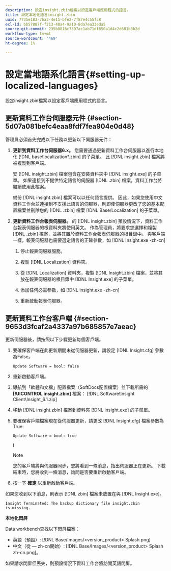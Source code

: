 ```yaml
---
description: 設定insight.zbin檔案以設定客戶端應用程式的語言。
title: 設定本地化語言insight.zbin
uuid: 7735e183-7ba3-4e11-bfe2-7f87e4c55fc8
exl-id: bb57887f-f213-48a4-9a10-8da7ea33eda5
source-git-commit: 235b8816c7397ac1ab71df650a1d4c2d681b3b2d
workflow-type: tm+mt
source-wordcount: '469'
ht-degree: 1%

---
```


# 設定當地語系化語言{#setting-up-localized-languages}

設定insight.zbin檔案以設定客戶端應用程式的語言。

## 更新資料工作台伺服器元件 {#section-5d07a081befc4eaa8fdf7fea904e0d48}

管理員必須首先完成以下任務以更新以下伺服器元件：

1. **更新到資料工作台伺服器6.x。** 您需要通過更新資料工作台伺服器以進行本地化 [!DNL base\localization\*.zbin] 的子菜單。 此 [!DNL insight.zbin] 檔案將被複製到客戶端。

   安 [!DNL insight.zbin] 檔案包含在安裝資料夾中 [!DNL insight.exe] 的子菜單。 如果連接到不提供特定語言的伺服器 [!DNL .zbin] 檔案，資料工作台將繼續使用此檔案。

   備份 [!DNL insight.zbin] 檔案可以以任何語言提供。 因此，如果您使用中文資料工作台並連接到不支援此語言的伺服器，則即使伺服器更改了您的基本配置檔案並刪除您的 [!DNL .zbin] 檔案 [!DNL Base/Localization] 的子菜單。

1. **更新資料工作台報表伺服器。** 的 [!DNL insight.zbin] 預設情況下，資料工作台報表伺服器的根資料夾將使用英文。 作為管理員，將要求您選擇和複製 [!DNL .zbin] 檔案，並將其置於資料工作台報表伺服器的根目錄中。 與客戶端一樣，報表伺服器也需要選定語言的正確參數，如 [!DNL Insight.exe -zh-cn]

   1. 停止報表伺服器服務。
   1. 複製 [!DNL Localization] 資料夾。
   1. 從 [!DNL Localization] 資料夾，複製 [!DNL Insight.zbin] 檔案，並將其放在報表伺服器的根目錄中 [!DNL Insight.exe] 的子菜單。

   1. 添加任何必需參數，如 [!DNL insight.exe -zh-cn]
   1. 重新啟動報表伺服器。

## 更新資料工作台客戶端 {#section-9653d3fcaf2a4337a97b685857e7aeac}

更新伺服器後，請按照以下步驟更新每個客戶端。

1. 要確保客戶端在此更新期間未從伺服器更新，請設定 [!DNL Insight.cfg] 參數為False。

   ```
   Update Software = bool: false
   ```

1. 重新啟動客戶端。
1. 導航到「軟體和文檔」配置檔案（SoftDocs配置檔案）並下載所需的 **[!UICONTROL insight.zbin]** 檔案： [!DNL Software\Insight Client\Insight_6.1.zip]

1. 移動 [!DNL insight.zbin] 檔案到資料夾 [!DNL insight.exe] 的子菜單。

1. 要確保客戶端檔案現在從伺服器更新，請更改 [!DNL Insight.cfg] 檔案參數為True:

   ```
   Update Software = bool: true
   ```

   I

   >[!NOTE]
   >
   >您的客戶端將與伺服器同步，您將看到一條消息，指出伺服器正在更新。 下載結束時，您將收到一條消息，詢問是否要重新啟動客戶端。

1. 按一下 **確定** 以重新啟動客戶端。

如果您收到以下消息，則表示 [!DNL zbin] 檔案未放置在與 [!DNL Insight.exe]。

```
Insight Terminated: The backup dictionary file insight.zbin 
is missing.
```

**本地化閃屏**

Data workbench查找以下閃屏檔案：

* 英語（預設）: [!DNL Base/Images/<version_product> Splash.png]
* 中文（從 — zh-cn開始）: [!DNL Base/Images/<version_product> Splash zh-cn.png]。

如果請求閃屏但丟失，則預設情況下資料工作台將訪問英語閃屏。

<!-- <a id="section_91AE5EF234C14652A7B04082A22629AB"></a> -->
